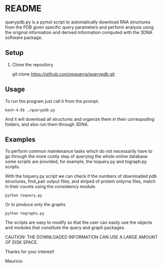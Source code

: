 # README  

querypdb.py is a pymol script to automatically download RNA structures from the
PDB given specific query parameters and perform analysis using the original
information and derived information computed with the 3DNA software package.


## Setup  

1. Clone the repository  

    git clone https://github.com/esguerra/querypdb.git


## Usage  

To run the program just call it from the prompt:

    bash-4.0$ ./querypdb.py

And it will download all structures and organize them in their
correspoding folders, and also run them through 3DNA.


## Examples  

To perform common maintenance tasks which do not necessarily have to go through
the more costly step of querying the whole online database some scripts are
provided, for example, the toquery.py and tograph.py scripts.

With the toquery.py script we can check if the numbers of downloaded pdb
structures, find_pair output files, and striped of protein onlyrna files,
match in their counts using the consistency module.

    python toquery.py

Or to produce only the graphs  

    python tographs.py

The scripts are easy to modify so that the user can easily use the objects and
modules that constitute the query and graph packages.


CAUTION: THE DOWNLOADED INFORMATION CAN USE A LARGE AMOUNT OF DISK SPACE.


Thanks for your interest!

Mauricio
